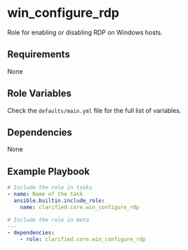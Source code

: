 # win_configure_rdp

Role for enabling or disabling RDP on Windows hosts.

## Requirements

None

## Role Variables

Check the `defaults/main.yml` file for the full list of variables.

## Dependencies

None

## Example Playbook

```yaml
# Include the role in tasks
- name: Name of the task
  ansible.builtin.include_role:
    name: clarified.core.win_configure_rdp
```

```yaml
# Include the role in meta
---
- dependencies:
    - role: clarified.core.win_configure_rdp
```
